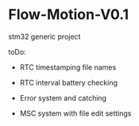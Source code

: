 # Flow-Motion-V0.1
stm32 generic project

toDo:
- RTC timestamping file names
- RTC interval battery checking

- Error system and catching

- MSC system with file edit settings

